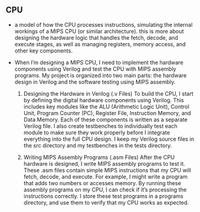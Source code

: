 ## CPU

*   a model of how the CPU processes instructions, simulating the internal workings of a MIPS CPU (or similar architecture). this is more about designing the hardware logic that handles the fetch, decode, and execute stages, as well as managing registers, memory access, and other key components.

*   When I’m designing a MIPS CPU, I need to implement the hardware components using Verilog and test the CPU with MIPS assembly programs. My project is organized into two main parts: the hardware design in Verilog and the software testing using MIPS assembly.

    1. Designing the Hardware in Verilog (.v Files)
    To build the CPU, I start by defining the digital hardware components using Verilog. This includes key modules like the ALU (Arithmetic Logic Unit), Control Unit, Program Counter (PC), Register File, Instruction Memory, and Data Memory. Each of these components is written as a separate Verilog file. I also create testbenches to individually test each module to make sure they work properly before I integrate everything into the full CPU design. I keep my Verilog source files in the src directory and my testbenches in the tests directory.

    2. Writing MIPS Assembly Programs (.asm Files)
    After the CPU hardware is designed, I write MIPS assembly programs to test it. These .asm files contain simple MIPS instructions that my CPU will fetch, decode, and execute. For example, I might write a program that adds two numbers or accesses memory. By running these assembly programs on my CPU, I can check if it’s processing the instructions correctly. I store these test programs in a programs directory, and use them to verify that my CPU works as expected.